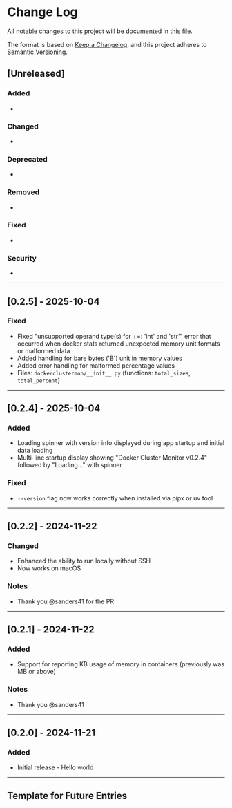 # Change Log

All notable changes to this project will be documented in this file.

The format is based on [Keep a Changelog](https://keepachangelog.com/en/1.1.0/),
and this project adheres to [Semantic Versioning](https://semver.org/spec/v2.0.0.html).

## [Unreleased]

### Added
-

### Changed
-

### Deprecated
- 

### Removed
- 

### Fixed
-

### Security
-

---

## [0.2.5] - 2025-10-04

### Fixed
- Fixed "unsupported operand type(s) for +=: 'int' and 'str'" error that occurred when docker stats returned unexpected memory unit formats or malformed data
- Added handling for bare bytes ('B') unit in memory values
- Added error handling for malformed percentage values
- Files: `dockerclustermon/__init__.py` (functions: `total_sizes`, `total_percent`)

---

## [0.2.4] - 2025-10-04

### Added
- Loading spinner with version info displayed during app startup and initial data loading
- Multi-line startup display showing "Docker Cluster Monitor v0.2.4" followed by "Loading..." with spinner

### Fixed
- `--version` flag now works correctly when installed via pipx or uv tool

---

## [0.2.2] - 2024-11-22

### Changed
- Enhanced the ability to run locally without SSH
- Now works on macOS

### Notes
- Thank you @sanders41 for the PR

---

## [0.2.1] - 2024-11-22

### Added
- Support for reporting KB usage of memory in containers (previously was MB or above)

### Notes
- Thank you @sanders41

---

## [0.2.0] - 2024-11-21

### Added
- Initial release - Hello world

---

## Template for Future Entries

<!--
## [X.Y.Z] - YYYY-MM-DD

### Added
- New features or capabilities
- Files: `path/to/new/file.ext`, `another/file.ext`

### Changed
- Modifications to existing functionality
- Files: `path/to/modified/file.ext` (summary if many files)

### Deprecated
- Features that will be removed in future versions
- Files affected: `path/to/deprecated/file.ext`

### Removed
- Features or files that were deleted
- Files: `path/to/removed/file.ext`

### Fixed
- Bug fixes and corrections
- Files: `path/to/fixed/file.ext`

### Security
- Security patches or vulnerability fixes
- Files: `path/to/security/file.ext`

### Notes
- Additional context or important information
- Major dependencies updated
- Breaking changes explanation
-->
